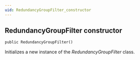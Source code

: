 ```yaml
---
uid: RedundancyGroupFilter_constructor
---
```


## RedundancyGroupFilter constructor

```txt
public RedundancyGroupFilter()
```

Initializes a new instance of the *RedundancyGroupFilter* class.
